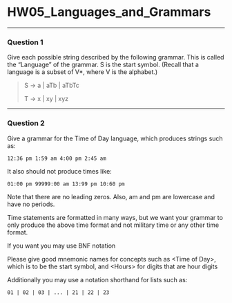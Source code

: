 # HW05_Languages_and_Grammars
---
### Question 1

Give each possible string described by the following grammar. This is called the “Language” of
the grammar. S is the start symbol. (Recall that a language is a subset of V\*, where V is the
alphabet.)

 >S -> a | aTb | aTbTc
 >
 >T -> x | xy | xyz 

---
### Question 2

Give a grammar for the Time of Day language, which produces strings such as: 

`12:36 pm 1:59 am 4:00 pm 2:45 am` 

It also should not produce times like: 

`01:00 pm 99999:00 am 13:99 pm 10:60 pm`

Note that there are no leading zeros. Also, am and pm are lowercase and have no periods.

Time statements are formatted in many ways, but we want your grammar to only produce the above time format and not military time or any other time format.

If you want you may use BNF notation

Please give good mnemonic names for concepts such as \<Time of Day\>, which is to be the start symbol, and \<Hours\> for digits that are hour digits

Additionally you may use a notation shorthand for lists such as:

`01 | 02 | 03 | ... | 21 | 22 | 23`